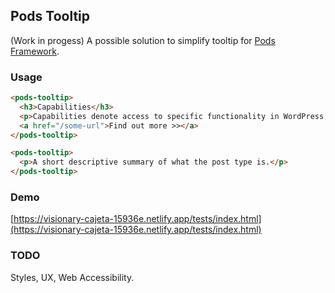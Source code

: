 ## Pods Tooltip

(Work in progess) A possible solution to simplify tooltip for [Pods Framework](https://github.com/pods-framework/pods).

### Usage

```html
<pods-tooltip>
  <h3>Capabilities</h3>
  <p>Capabilities denote access to specific functionality in WordPress, and are assigned to specific User Roles. Please see the Roles and Capabilities component in Pods for an easy tool to add your own capabilities and roles.</p>
  <a href="/some-url">Find out more >></a>
</pods-tooltip>
```

```html
<pods-tooltip>
  <p>A short descriptive summary of what the post type is.</p>
</pods-tooltip>
```

### Demo
[https://visionary-cajeta-15936e.netlify.app/tests/index.html](https://visionary-cajeta-15936e.netlify.app/tests/index.html)

### TODO
Styles, UX, Web Accessibility.
